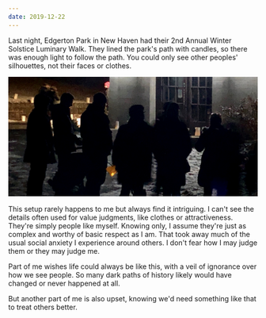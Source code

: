 ```yaml
---
date: 2019-12-22
---
```


Last night, Edgerton Park in New Haven had their 2nd Annual Winter Solstice Luminary Walk. They lined the park's path with candles, so there was enough light to follow the path. You could only see other peoples' silhouettes, not their faces or clothes.

![Several figures in a dark park with only their silhouettes visible.](/assets/images/notes/park-silhouettes.jpeg)

This setup rarely happens to me but always find it intriguing. I can't see the details often used for value judgments, like clothes or attractiveness. They're simply people like myself. Knowing only, I assume they're just as complex and worthy of basic respect as I am. That took away much of the usual social anxiety I experience around others. I don't fear how I may judge them or they may judge me.

Part of me wishes life could always be like this, with a veil of ignorance over how we see people. So many dark paths of history likely would have changed or never happened at all.

But another part of me is also upset, knowing we'd need something like that to treat others better.
